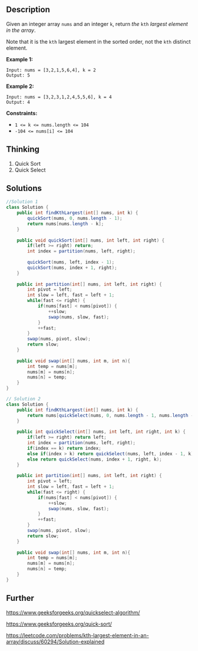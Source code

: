 ## Description

Given an integer array `nums` and an integer `k`, return *the* `kth` *largest element in the array*.

Note that it is the `kth` largest element in the sorted order, not the `kth` distinct element.

 

**Example 1:**

```
Input: nums = [3,2,1,5,6,4], k = 2
Output: 5
```

**Example 2:**

```
Input: nums = [3,2,3,1,2,4,5,5,6], k = 4
Output: 4
```

 

**Constraints:**

- `1 <= k <= nums.length <= 104`
- `-104 <= nums[i] <= 104`

## Thinking

1. Quick Sort
2. Quick Select

## Solutions

~~~java
//Solution 1
class Solution {
    public int findKthLargest(int[] nums, int k) {
        quickSort(nums, 0, nums.length - 1);
        return nums[nums.length - k];
    }
    
    public void quickSort(int[] nums, int left, int right) {
        if(left >= right) return;
        int index = partition(nums, left, right);
        
        quickSort(nums, left, index - 1);
        quickSort(nums, index + 1, right);
    }
    
    public int partition(int[] nums, int left, int right) {
        int pivot = left;
        int slow = left, fast = left + 1;
        while(fast <= right) {
            if(nums[fast] < nums[pivot]) {
                ++slow;
                swap(nums, slow, fast);
            }
            ++fast;
        }
        swap(nums, pivot, slow);
        return slow;
    }
    
    public void swap(int[] nums, int m, int n){
        int temp = nums[m];
        nums[m] = nums[n];
        nums[n] = temp;
    }
}

// Solution 2
class Solution {
    public int findKthLargest(int[] nums, int k) {
        return nums[quickSelect(nums, 0, nums.length - 1, nums.length - k)];
    }
    
    public int quickSelect(int[] nums, int left, int right, int k) {
        if(left >= right) return left;
        int index = partition(nums, left, right);
        if(index == k) return index;
        else if(index > k) return quickSelect(nums, left, index - 1, k);
        else return quickSelect(nums, index + 1, right, k);
    }
    
    public int partition(int[] nums, int left, int right) {
        int pivot = left;
        int slow = left, fast = left + 1;
        while(fast <= right) {
            if(nums[fast] < nums[pivot]) {
                ++slow;
                swap(nums, slow, fast);
            }
            ++fast;
        }
        swap(nums, pivot, slow);
        return slow;
    }
    
    public void swap(int[] nums, int m, int n){
        int temp = nums[m];
        nums[m] = nums[n];
        nums[n] = temp;
    }
}
~~~



## Further

https://www.geeksforgeeks.org/quickselect-algorithm/

https://www.geeksforgeeks.org/quick-sort/

https://leetcode.com/problems/kth-largest-element-in-an-array/discuss/60294/Solution-explained